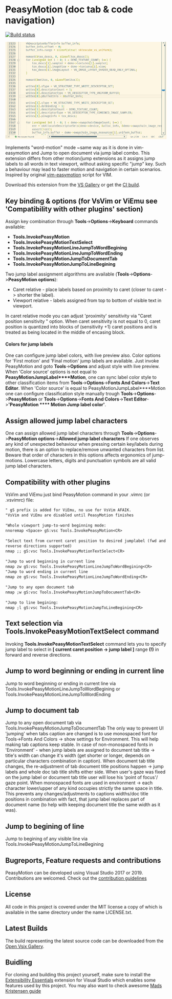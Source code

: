 PeasyMotion (doc tab & code navigation)
===
[![Build status](https://ci.appveyor.com/api/projects/status/dm1x4gin96pp9oy2/branch/master?svg=true)](https://ci.appveyor.com/project/msomeone/peasymotion/branch/master)

![Animated demonstration](preview.gif)

Implements "word-motion" mode ~same way as it is done in vim-easymotion and 
Jump to open document via jump label combo.
This extension differs from other motion/jump extensions as it assigns jump labels to all words in text viewport, without asking specific "jump" key.
Such a behaviour may lead to faster motion and navigation in certain scenarios.
Inspired by original [vim-easymotion](https://github.com/easymotion/vim-easymotion) script for VIM.

Download this extension from the [VS Gallery](https://marketplace.visualstudio.com/items?itemName=maksim-vorobiev.PeasyMotion)
or get the [CI build](http://vsixgallery.com/extension/PeasyMotion.a87d2837-6b54-4518-b014-3b29b4dcd902/).

## Key binding & options (for VsVim or ViEmu see 'Compatibility with other plugins' section)
Assign key combination through **Tools**->**Options**->**Keyboard** 
commands available: 
* **Tools.InvokePeasyMotion**
* **Tools.InvokePeasyMotionTextSelect**
* **Tools.InvokePeasyMotionLineJumpToWordBegining**
* **Tools.InvokePeasyMotionLineJumpToWordEnding**
* **Tools.InvokePeasyMotionJumpToDocumentTab**
* **Tools.InvokePeasyMotionJumpToLineBegining**

Two jump label assignment algorithms are available (**Tools**->**Options**->**PeasyMotion options**):
* Caret relative - place labels based on proximity to caret (closer to caret -> shorter the label).
* Viewport relative - labels assigned from top to bottom of visible text in viewport.

In caret relative mode you can adjust 'proximity' sensitivity  via "Caret position sensitivity " option.
When caret sensitivity  is not equal to 0, caret position is quantized into blocks of (sensitivity +1) caret positions and is treated as being located in the middle of encasing block.

#### **Colors** for jump labels
One can configure jump label colors, with live preview also. Color options for 'First motion' and 'Final motion' jump labels are available.
Just invoke PeasyMotion and goto **Tools**->**Options** and adjust style with live preview.
When 'Color source' options is not equal to **PeasyMotionJumpLabel****Motion**, one can sync label color style to other classification items from **Tools**->**Options**->**Fonts And Colors**->**Text Editor**.
When 'Color source' is equal to PeasyMotionJumpLabel****Motion one can configure classification style manually trough **Tools**->**Options**->**PeasyMotion** or **Tools**->**Options**->**Fonts And Colors**->**Text Editor**->**'PeasyMotion **** Motion Jump label color'**.

## Assign allowed jump label characters 
One can assign allowed jump label characters through **Tools**->**Options**->**PeasyMotion options**->**Allowed jump label characters**
If one observes any kind of unexpected behaviour when pressing certain key/labels during motion, there is an option to replace/remove unwanted characters from list. Beware that order of characters in this options affects ergonomics of jump-motions. Lowercase letters, digits and punctuation symbols are all valid jump label characters.

## Compatibility with other plugins
VsVim and ViEmu
just bind PeasyMotion command in your .vimrc (or .vsvimrc) file:
```vimscript
" gS prefix is added for ViEmu, no use for VsVim AFAIK.
"VsVim and ViEmu are disabled until PeasyMotion finishes

"Whole viewport jump-to-word beginning mode:
nnoremap <Space> gS:vsc Tools.InvokePeasyMotion<CR>

"Select text from current caret position to desired jumplabel (fwd and reverse directions supported)
nmap ;; gS:vsc Tools.InvokePeasyMotionTextSelect<CR>

"Jump to word beginning in current line
nmap zw gS:vsc Tools.InvokePeasyMotionLineJumpToWordBegining<CR>
"Jump to word ending in current line
nmap ze gS:vsc Tools.InvokePeasyMotionLineJumpToWordEnding<CR>

"Jump to any open document tab
nmap ;w gS:vsc Tools.InvokePeasyMotionJumpToDocumentTab<CR>

"Jump to line begining:
nmap ;l gS:vsc Tools.InvokePeasyMotionJumpToLineBegining<CR>

```
## Text selection via Tools.InvokePeasyMotionTextSelect command
Invoking **Tools.InvokePeasyMotionTextSelect** command lets you to specify jump label to select in **[ current caret position -> jump label ]** range **(!)** in forward and reverse directions.

## Jump to word beginning or ending in current line
Jump to word beginning  or ending in current line via Tools.InvokePeasyMotionLineJumpToWordBegining or Tools.InvokePeasyMotionLineJumpToWordEnding

## Jump to document tab
Jump to any open document tab via Tools.InvokePeasyMotionJumpToDocumentTab
The only way to prevent UI 'jumping' when tabs caption are changed is to use monospaced font for Tools->Fonts And Colors -> show settings for Environment. This will help making tab captions keep stable.
In case of non-monospaced fonts in 'Environment' - when jump labels are assigned to document tab title -> title's width can change it's width (get shorter or longer, depends on particular characters combination in caption). When document tab title changes, the re-adjustment of tab document title positions happen -> jump labels and whole doc tab title shifts either side. When user's gaze was fixed on the jump label or document tab title user will lose his 'point of focus'/ gaze point.
When monospaced fonts are used in environment -> each character lower/upper of any kind occupies strictly the same space in title. This prevents any changes/adjustments to captions widths/doc title positions in combination with fact, that jump label replaces part of document name (to help with keeping document title the same width as it was).

## Jump to begining of line
Jump to begining of any visible line via Tools.InvokePeasyMotionJumpToLineBegining

## Bugreports, Feature requests and contributions
PeasyMotion can be developed using Visual Studio 2017 or 2019. Contributions are welcomed.
Check out the [contribution guidelines](CONTRIBUTING.md)

## License
All code in this project is covered under the MIT license a copy of which 
is available in the same directory under the name LICENSE.txt.

## Latest Builds
The build representing the latest source code can be downloaded from the
[Open Vsix Gallery](http://vsixgallery.com/extension/PeasyMotion.a87d2837-6b54-4518-b014-3b29b4dcd902/).

## Buidling
For cloning and building this project yourself, make sure
to install the
[Extensibility Essentials](https://marketplace.visualstudio.com/items?itemName=MadsKristensen.ExtensibilityEssentials)
extension for Visual Studio which enables some features
used by this project.
You may also want to check awesome [Mads Kristensen guide](https://devblogs.microsoft.com/visualstudio/getting-started-writing-visual-studio-extensions/) 

